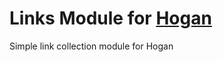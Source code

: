 # Links Module for [Hogan](https://github.com/dekodeinteraktiv/hogan-core)
Simple link collection module for Hogan
